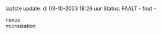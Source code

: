 laatste update: 
di 03-10-2023 18:26   uur 
Status: FAALT - fout - 
<div class="service R">nexus</div><div class="service Y">microstation</div>